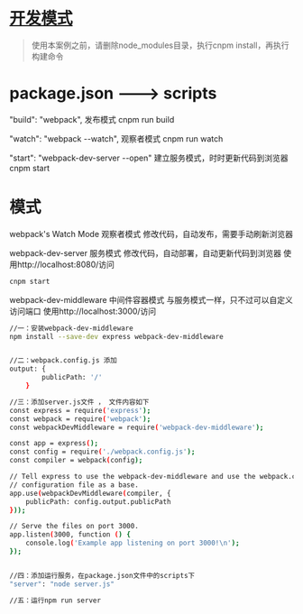 # [开发模式](https://doc.webpack-china.org/guides/development)

>使用本案例之前，请删除node_modules目录，执行cnpm install，再执行构建命令



# package.json ---> scripts
  "build": "webpack",                       发布模式 cnpm run build 
  
  "watch": "webpack --watch",               观察者模式 cnpm run watch
  
  "start": "webpack-dev-server --open"      建立服务模式，时时更新代码到浏览器 cnpm start
  
# 模式
  webpack's Watch Mode  观察者模式   修改代码，自动发布，需要手动刷新浏览器
  
  webpack-dev-server    服务模式    修改代码，自动部署，自动更新代码到浏览器 使用http://localhost:8080/访问
  ```bash
  cnpm start
  ```
  
  webpack-dev-middleware 中间件容器模式 与服务模式一样，只不过可以自定义访问端口 使用http://localhost:3000/访问
  ```bash
  //一：安装webpack-dev-middleware
  npm install --save-dev express webpack-dev-middleware
  
  
  //二：webpack.config.js 添加
  output: {
          publicPath: '/'
      }
  
  //三：添加server.js文件 ， 文件内容如下
  const express = require('express');
  const webpack = require('webpack');
  const webpackDevMiddleware = require('webpack-dev-middleware');
  
  const app = express();
  const config = require('./webpack.config.js');
  const compiler = webpack(config);
  
  // Tell express to use the webpack-dev-middleware and use the webpack.config.js
  // configuration file as a base.
  app.use(webpackDevMiddleware(compiler, {
      publicPath: config.output.publicPath
  }));
  
  // Serve the files on port 3000.
  app.listen(3000, function () {
      console.log('Example app listening on port 3000!\n');
  });
  
  
  //四：添加运行服务，在package.json文件中的scripts下
  "server": "node server.js"
  
  //五：运行npm run server
  
  ```